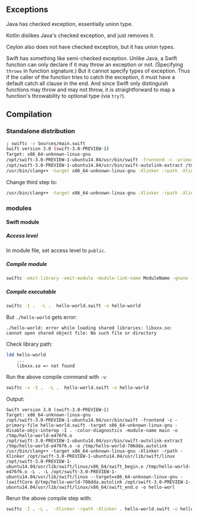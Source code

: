 Exceptions
------------

Java has checked exception, essentially union type.

Kotlin dislikes Java's checked exception, and just removes it.

Ceylon also does not have checked exception, but it has union types.

Swift has something like semi-checked exception.
Unlike Java, a Swift function can only declare if it may throw an exception or not.
(Specifying `throws` in function signature.)
But it cannot specify types of exception.
Thus if the caller of the function tries to catch the exception,
it must have a default catch all clause in the end.
And since Swift only distinguish functions may throw and may not throw,
it is straightforward to map a function's throwability to optional type
(via `try?`).

Compilation
--------------

### Standalone distribution

```sh
; swiftc -v Sources/main.swift
Swift version 3.0 (swift-3.0-PREVIEW-1)
Target: x86_64-unknown-linux-gnu
/opt/swift-3.0-PREVIEW-1-ubuntu14.04/usr/bin/swift -frontend -c -primary-file Sources/main.swift -target x86_64-unknown-linux-gnu -disable-objc-interop -color-diagnostics -module-name main -o /tmp/main-12721f.o
/opt/swift-3.0-PREVIEW-1-ubuntu14.04/usr/bin/swift-autolink-extract /tmp/main-12721f.o -o /tmp/main-fff5e8.autolink
/usr/bin/clang++ -target x86_64-unknown-linux-gnu -Xlinker -rpath -Xlinker /opt/swift-3.0-PREVIEW-1-ubuntu14.04/usr/lib/swift/linux /opt/swift-3.0-PREVIEW-1-ubuntu14.04/usr/lib/swift/linux/x86_64/swift_begin.o /tmp/main-12721f.o -L /opt/swift-3.0-PREVIEW-1-ubuntu14.04/usr/lib/swift/linux --target=x86_64-unknown-linux-gnu -lswiftCore @/tmp/main-fff5e8.autolink /opt/swift-3.0-PREVIEW-1-ubuntu14.04/usr/lib/swift/linux/x86_64/swift_end.o -o main
```

Change third step to:

```sh
/usr/bin/clang++ -target x86_64-unknown-linux-gnu -Xlinker -rpath -Xlinker '$ORIGIN/lib' /opt/swift-3.0-PREVIEW-1-ubuntu14.04/usr/lib/swift/linux/x86_64/swift_begin.o /tmp/main-12721f.o -L lib --target=x86_64-unknown-linux-gnu -lswiftCore @/tmp/main-fff5e8.autolink /opt/swift-3.0-PREVIEW-1-ubuntu14.04/usr/lib/swift/linux/x86_64/swift_end.o -o main
```

### modules

#### Swift module

##### Access level

In module file, set access level to `public`.

##### Compile module

```sh
swiftc -emit-library -emit-module -module-link-name ModuleName -gnone -O ModuleName.swift
```

##### Compile executable

```sh
swiftc -I .  -L .  hello-world.swift -o hello-world
```

But `./hello-world` gets error:

```
./hello-world: error while loading shared libraries: libxxx.so:
cannot open shared object file: No such file or directory
```

Check library path:

```sh
ldd hello-world
    ...
    libxxx.so => not found
```

Run the above compile command with `-v`:

```sh
swiftc -v -I .  -L .  hello-world.swift -o hello-world
```

Output:

```
Swift version 3.0 (swift-3.0-PREVIEW-1)
Target: x86_64-unknown-linux-gnu
/opt/swift-3.0-PREVIEW-1-ubuntu14.04/usr/bin/swift -frontend -c -primary-file hello-world.swift -target x86_64-unknown-linux-gnu -disable-objc-interop -I . -color-diagnostics -module-name main -o /tmp/hello-world-e476f6.o
/opt/swift-3.0-PREVIEW-1-ubuntu14.04/usr/bin/swift-autolink-extract /tmp/hello-world-e476f6.o -o /tmp/hello-world-706dda.autolink
/usr/bin/clang++ -target x86_64-unknown-linux-gnu -Xlinker -rpath -Xlinker /opt/swift-3.0-PREVIEW-1-ubuntu14.04/usr/lib/swift/linux /opt/swift-3.0-PREVIEW-1-ubuntu14.04/usr/lib/swift/linux/x86_64/swift_begin.o /tmp/hello-world-e476f6.o -L . -L /opt/swift-3.0-PREVIEW-1-ubuntu14.04/usr/lib/swift/linux --target=x86_64-unknown-linux-gnu -lswiftCore @/tmp/hello-world-706dda.autolink /opt/swift-3.0-PREVIEW-1-ubuntu14.04/usr/lib/swift/linux/x86_64/swift_end.o -o hello-worl
```

Rerun the above compile step with:

```sh
swiftc -I . -L .  -Xlinker -rpath -Xlinker . hello-world.swift -o hello-world
```
